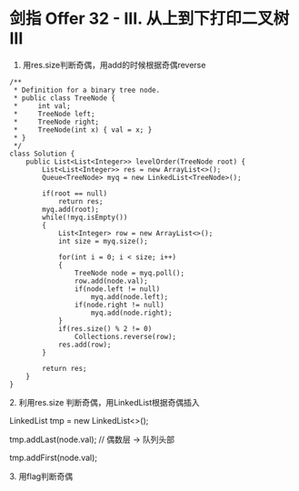 # 剑指 Offer 32 - III. 从上到下打印二叉树 III

1. 用res.size判断奇偶，用add的时候根据奇偶reverse

```
/**
 * Definition for a binary tree node.
 * public class TreeNode {
 *     int val;
 *     TreeNode left;
 *     TreeNode right;
 *     TreeNode(int x) { val = x; }
 * }
 */
class Solution {
    public List<List<Integer>> levelOrder(TreeNode root) {
        List<List<Integer>> res = new ArrayList<>();
        Queue<TreeNode> myq = new LinkedList<TreeNode>();

        if(root == null)
            return res;
        myq.add(root);
        while(!myq.isEmpty())
        {
            List<Integer> row = new ArrayList<>();
            int size = myq.size();

            for(int i = 0; i < size; i++)
            {
                TreeNode node = myq.poll();
                row.add(node.val);
                if(node.left != null)
                    myq.add(node.left);
                if(node.right != null)
                    myq.add(node.right); 
            }
            if(res.size() % 2 != 0)
                Collections.reverse(row);
            res.add(row);
        }

        return res;
    }
}
```

2\. 利用res.size 判断奇偶，用LinkedList根据奇偶插入

LinkedList tmp = new LinkedList<>();

tmp.addLast(node.val); // 偶数层 -> 队列头部 

 tmp.addFirst(node.val);



3\. 用flag判断奇偶

